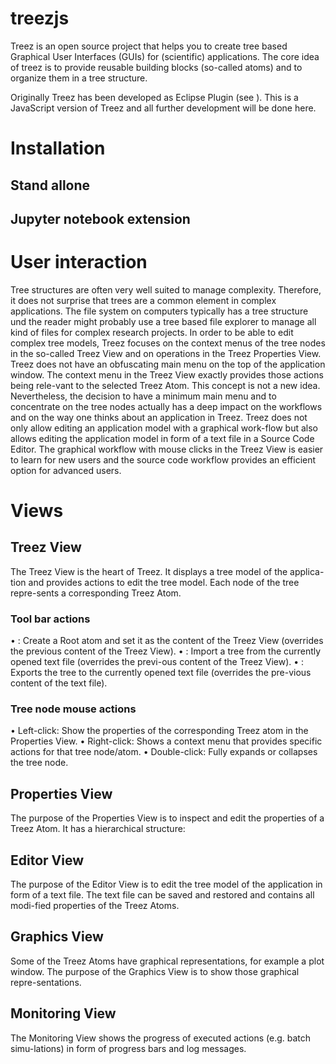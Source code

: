 # treezjs
Treez is an open source project that helps you to create tree based Graphical User Interfaces (GUIs) for (scientific) applications.
The core idea of treez is to provide reusable building blocks (so-called atoms) and to organize them in a tree structure.

Originally Treez has been developed as Eclipse Plugin (see ). This is a JavaScript version of Treez and all further development will be done here. 

# Installation

## Stand allone

## Jupyter notebook extension

# User interaction

Tree structures are often very well suited to manage complexity. Therefore, it does not surprise that trees are a common element in complex applications. The file system on computers typically has a tree structure und the reader might probably use a tree based file explorer to manage all kind of files for complex research projects. 
In order to be able to edit complex tree models, Treez focuses on the context menus of the tree nodes in the so-called Treez View and on operations in the Treez Properties View. Treez does not have an obfuscating main menu on the top of the application window. 
The context menu in the Treez View exactly provides those actions being rele-vant to the selected Treez Atom. This concept is not a new idea. Nevertheless, the decision to have a minimum main menu and to concentrate on the tree nodes actually has a deep impact on the workflows and on the way one thinks about an application in Treez.
Treez does not only allow editing an application model with a graphical work-flow but also allows editing the application model in form of a text file in a Source Code Editor. 
The graphical workflow with mouse clicks in the Treez View is easier to learn for new users and the source code workflow provides an efficient option for advanced users.

# Views

## Treez View

The Treez View is the heart of Treez. It displays a tree model of the applica-tion and provides actions to edit the tree model. Each node of the tree repre-sents a corresponding Treez Atom. 

### Tool bar actions 
•	 : Create a Root atom and set it as the content of the Treez View (overrides the previous content of the Treez View). 
•	 : Import a tree from the currently opened text file (overrides the previ-ous content of the Treez View). 
•	 : Exports the tree to the currently opened text file (overrides the pre-vious content of the text file).
 
###	Tree node mouse actions

•	Left-click: Show the properties of the corresponding Treez atom in the Properties View.
•	Right-click: Shows a context menu that provides specific actions for that tree node/atom.
•	Double-click: Fully expands or collapses the tree node.

## Properties View

The purpose of the Properties View is to inspect and edit the properties of a Treez Atom. It has a hierarchical structure: 

##	Editor View
The purpose of the Editor View is to edit the tree model of the application in form of a text file. The text file can be saved and restored and contains all modi-fied properties of the Treez Atoms.   

##	Graphics View
Some of the Treez Atoms have graphical representations, for example a plot window. The purpose of the Graphics View is to show those graphical repre-sentations.    

##	Monitoring View
The Monitoring View shows the progress of executed actions (e.g. batch simu-lations) in form of progress bars and log messages.  
